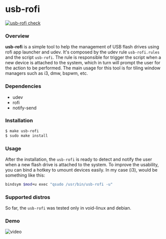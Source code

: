 usb-rofi
========

[![usb-rofi check](https://github.com/andrelcmoreira/usb-rofi/workflows/usb-rofi%20check/badge.svg)](https://github.com/andrelcmoreira/usb-rofi/actions)

### Overview

**usb-rofi** is a simple tool to help the management of USB flash drives using
rofi app launcher and udev. It's composed by the udev rule `usb-rofi.rules`
and the script `usb-rofi`. The rule is responsible for trigger the script when
a new device is attached to the system, which in turn will prompt the user for
the action to be performed. The main usage for this tool is for tiling window
managers such as i3, dmw, bspwm, etc.

### Dependencies

- udev
- rofi
- notify-send

### Installation

```bash
$ make usb-rofi
$ sudo make install
```

### Usage

After the installation, the `usb-rofi` is ready to detect and notify the user
when a new flash drive is attached to the system. To improve the usability,
you can bind a hotkey to umount devices easily. In my case (i3), would
be something like this:

```bash
bindsym $mod+u exec "qsudo /usr/bin/usb-rofi -u"
```

### Supported distros

So far, the `usb-rofi` was tested only in void-linux and debian.

### Demo

![video](resources/.video.gif)
